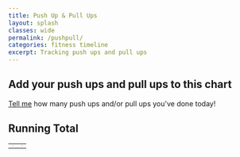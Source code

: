 ```yaml
---
title: Push Up & Pull Ups
layout: splash
classes: wide
permalink: /pushpull/
categories: fitness timeline
excerpt: Tracking push ups and pull ups
---
```


## Add your push ups and pull ups to this chart 

[Tell me](https://forms.gle/SiFiVQGka28VX1sj6) how many push ups and/or pull ups you've done today!


## Running Total

<html>
<head>
<script type="text/javascript" src="https://www.gstatic.com/charts/loader.js"></script>

<script type="text/javascript">
   google.charts.load('current', {'packages':['line']});
    
    google.charts.setOnLoadCallback(drawPullUps);
    function drawPullUps() {
      var queryString = encodeURIComponent('SELECT A, SUM(D) GROUP BY A PIVOT B');
      var query = new google.visualization.Query(
        'https://docs.google.com/spreadsheets/d/1jmy6JewPfJdo_cDG9FPxQiL2t4KD0kD9zUgTNEsAFW8/gviz/tq?gid=1033903989&headers=1&tq=' + queryString);
      query.send(handlePullUps);
    }

    function handlePullUps(response) {
      if (response.isError()) {
        alert('Error in query: ' + response.getMessage() + ' ' + response.getDetailedMessage());
        return;
      }

      var data = response.getDataTable();      
      var view = new google.visualization.DataView(data);
      
      var options = {
        title: 'Pull Ups',
        subtitle: 'Target: 2020',
        height: 500,
        width: 500
      };     
      
      var chart = new google.charts.Line(document.getElementById('pullup_div'));
      chart.draw(view, google.charts.Line.convertOptions(options));   
      }
    
    google.charts.setOnLoadCallback(drawPushUps);
    function drawPushUps() {
      var queryString = encodeURIComponent('SELECT A, SUM(E) GROUP BY A PIVOT B');
      var query = new google.visualization.Query(
        'https://docs.google.com/spreadsheets/d/1jmy6JewPfJdo_cDG9FPxQiL2t4KD0kD9zUgTNEsAFW8/gviz/tq?gid=1733486516&headers=1&tq=' + queryString);
      query.send(handlePushUps);
    }

    function handlePushUps(response) {
      if (response.isError()) {
        alert('Error in query: ' + response.getMessage() + ' ' + response.getDetailedMessage());
        return;
      }

      var data = response.getDataTable();      
      var view = new google.visualization.DataView(data);
      
      var options = {
        title: 'Push Ups',
        subtitle: 'Target: 10000',
        height: 500,
        width: 500
      };     
      
      var chart = new google.charts.Line(document.getElementById('pushup_div'));
      chart.draw(view, google.charts.Line.convertOptions(options));
  }
  </script>
</head>
<body>
  <table class="columns">
  <tr>
    <td><div id="pullup_div" style="border: 1px solid #ccc"></div></td>
    <td><div id="pushup_div" style="border: 1px solid #ccc"></div></td>
  </tr>
  </table>
</body>
</html>